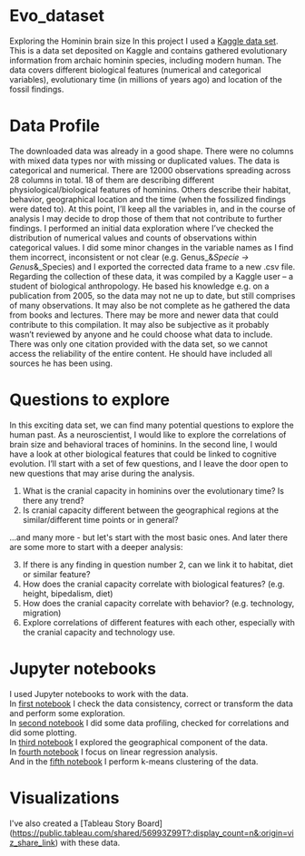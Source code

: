 # Evo_dataset
Exploring the Hominin brain size
In this project I used a [Kaggle data set](https://www.kaggle.com/datasets/santiago123678/evolution-of-humans-datasets-for-clasification).  
This is a data set deposited on Kaggle and contains gathered evolutionary information from archaic 
hominin species, including modern human. The data covers different biological features (numerical and categorical variables), evolutionary 
time (in millions of years ago) and location of the fossil findings.

# Data Profile
The downloaded data was already in a good shape. There were no columns with mixed data types nor 
with missing or duplicated values. The data is categorical and numerical. There are 12000 observations 
spreading across 28 columns in total. 18 of them are describing different physiological/biological
features of hominins. Others describe their habitat, behavior, geographical location and the time
(when the fossilized findings were dated to). At this point, I’ll keep all the variables in, and in the course 
of analysis I may decide to drop those of them that not contribute to further findings.
I performed an initial data exploration where I’ve checked the distribution of numerical values and 
counts of observations within categorical values. I did some minor changes in the variable names as I 
find them incorrect, inconsistent or not clear (e.g. Genus_&_Specie → Genus_&_Species) and I 
exported the corrected data frame to a new .csv file.
Regarding the collection of these data, it was compiled by a Kaggle user – a student of biological 
anthropology. He based his knowledge e.g. on a publication from 2005, so the data may not ne up to 
date, but still comprises of many observations. It may also be not complete as he gathered the data 
from books and lectures. There may be more and newer data that could contribute to this compilation.
It may also be subjective as it probably wasn’t reviewed by anyone and he could choose what data to 
include. There was only one citation provided with the data set, so we cannot access the reliability of 
the entire content. He should have included all sources he has been using.

# Questions to explore  
In this exciting data set, we can find many potential questions to explore the human past. As a 
neuroscientist, I would like to explore the correlations of brain size and behavioral traces of hominins. 
In the second line, I would have a look at other biological features that could be linked to cognitive 
evolution. I’ll start with a set of few questions, and I leave the door open to new questions that may 
arise during the analysis.
1. What is the cranial capacity in hominins over the evolutionary time? Is there any trend?
2. Is cranial capacity different between the geographical regions at the similar/different time 
points or in general?

...and many more - but let's start with the most basic ones. And later there are some more to start with a deeper analysis:  

3. If there is any finding in question number 2, can we link it to habitat, diet or similar feature?
4. How does the cranial capacity correlate with biological features? (e.g. height, bipedalism, diet)
5. How does the cranial capacity correlate with behavior? (e.g. technology, migration)
6. Explore correlations of different features with each other, especially with the cranial capacity 
and technology use.

# Jupyter notebooks  
I used Jupyter notebooks to work with the data.  
In [first notebook](Exercise_6.1) I check the data consistency, correct or transform the data and perform some exploration.  
In [second notebook](Exercise_6.2) I did some data profiling, checked for correlations and did some plotting.  
In [third notebook](Exercise_6.3) I explored the geographical component of the data.  
In [fourth notebook](Exercise_6.4) I focus on linear regression analysis.  
And in the [fifth notebook](Exercise_6.5) I perform k-means clustering of the data.

# Visualizations
I've also created a [Tableau Story Board] (https://public.tableau.com/shared/56993Z99T?:display_count=n&:origin=viz_share_link) with these data.
